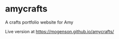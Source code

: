 # amycrafts

A crafts portfolio website for Amy

Live version at https://mogenson.github.io/amycrafts/
